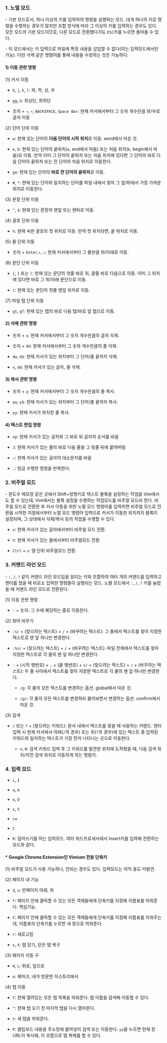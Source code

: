 ### 1. 노멀 모드

\- 기본 모드로서, 하나 이상의 키를 입력하여 명령을 실행하는 모드. 대개 하나의 키로 명령을 수행하는 경우가 많지만 조합 방식에 따라 그 이상의 키를 입력하는 경우도 있다. 모든 모드의 기본 모드이므로, 다른 모드로 전환됐다가도 `ESC`키를 누르면 돌아올 수 있다.

\- 이 모드에서는 키 입력으로 파일에 특정 내용을 삽입할 수 없다(이는 입력모드에서만 가능). 다만 삭제 같은 명령어를 통해 내용을 수정하는 것은 가능하다.

#### 1) 이동 관련 명령

(1) 커서 이동

- `h`, `j`, `k`, `l`: 좌, 하, 상, 우

- `gg`, `G`: 최상단, 최하단

- 숫자 + `→`, `←`, `BACKSPACE`, `Space Bar`: 현재 커서에서부터 그 숫자 개수만큼 좌/우로 글자 이동 


(2) 단어 단위 이동

- `w`: 현재 있는 단어의 **다음 단어의 시작 위치**로 이동. word에서 따온 것. 

- `e`, `b`: 현재 있는 단어의 끝위치(`e`, end에서 따옴) 또는 처음 위치(`b`, begin에서 따옴)로 이동. 만약 이미 그 단어의 끝위치 또는 처음 위치에 있다면 그 단어의 바로 다음 단어의 끝위치 또는 전 단어의 처음 위치로 이동한다.

- `ge`: 현재 있는 단어의 **바로 전 단어의 끝위치**로 이동. 

- `#`, `*`: 현재 있는 단어와 일치하는 단어를 파일 내에서 찾아 그 앞/뒤에서 가장 가까운 위치로 이동한다.

(3) 문장 단위 이동

- `^`, `$`: 현재 있는 문장의 맨앞 또는 맨뒤로 이동.


(4) 괄호 단위 이동

- `%`: 현재 속한 괄호의 첫 위치로 이동. 만약 첫 위치라면, 끝 위치로 이동.


(5) 줄 단위 이동

- 숫자 + `Enter`,`↑`, `↓`: 현재 커서에서부터 그 줄만큼 위/아래로 이동.


(6) 문단 단위 이동

- `{`, `}` 또는 `)`: 현재 있는 문단의 첫줄 바로 위, 끝줄 바로 다음으로 이동. 이미 그 위치에 있다면 바로 그 위/아래 문단으로 이동.

- `(`: 현재 있는 문단의 첫줄 맨앞 위치로 이동.


(7) 파일 탭 단위 이동

- `gt`, `gT`: 현재 있는 탭의 바로 다음 탭/바로 앞 탭으로 이동.



#### 2) 삭제 관련 명령


- 숫자 + `x`: 현재 커서에서부터 그 숫자 개수만큼의 글자 삭제.

- 숫자 + `dd`: 현재 커서에서부터 그 숫자 개수만큼의 줄 삭제.

- `dw`, `d$`: 현재 커서가 있는 위치부터 그 단어/줄 끝까지 삭제.

- `x`, `dd`: 현재 커서가 있는 글자, 줄 삭제.


#### 3) 복사 관련 명령

- 숫자 + `y`: 현재 커서에서부터 그 숫자 개수만큼의 줄 복사.

- `yw`, `y$`: 현재 커서가 있는 위치부터 그 단어/줄 끝까지 복사.

- `yy`: 현재 커서가 위치한 줄 복사.




#### 4) 텍스트 편집 명령


- `xp`: 현재 커서가 있는 글자와 그 바로 뒤 글자의 순서를 바꿈

- `J`: 현재 커서가 있는 줄의 바로 다음 줄을 그 윗줄 뒤에 붙여버림

- `~`: 현재 커서가 있는 글자의 대소문자를 바꿈

- `.`: 방금 수행한 명령을 반복한다.



### 2. 비주얼 모드


\- 윈도우 메모장 같은 곳에서 Shift+방향키로 텍스트 블록을 설정하는 작업을 Vim에서도 할 수 있는데, Vim에서는 블록 설정을 수행하는 작업모드를 비주얼 모드라 한다. 비주얼 모드로 전환한 후 커서 이동을 위한 노멀 모드 명령어를 입력하면 비주얼 모드로 전환을 시작한 지점에서부터 노멀 모드 명령어 입력으로 커서가 이동한 위치까지 블록이 설정되며, 그 상태에서 삭제/복사 등의 작업을 수행할 수 있다. 


- `v`: 현재 커서가 있는 글자에서부터 비주얼 모드 전환. 

- `V`: 현재 커서가 있는 줄에서부터 비주얼모드 전환.


- `Ctrl` + `v`: 열 단위 비주얼모드 전환.




### 3. 커맨드 라인 모드


\-  `:`, `/`, `?` 같이 커맨드 라인 모드임을 알리는 키와 조합하여 여러 개의 커맨드를 입력하고 엔터를 쳤을 때 비로소 입력한 명령들이 실행되는 모드. 노멀 모드에서 `:`, `/`, `?` 키를 눌렀을 때 커맨드 라인 모드로 전환된다.

(1) 이동 관련 명령

- `:` + 숫자: 그 수에 해당하는 줄로 이동한다.


(2) 찾아 바꾸기


- `:s/` + (찾으려는 텍스트) + `/` + (바꾸려는 텍스트): 그 줄에서 텍스트를 찾아 지정한 텍스트로 맨 앞 하나만 변경한다.

- `:%s/` + (찾으려는 텍스트) + `/` + (바꾸려는 텍스트): 파일 전체에서 텍스트를 찾아 지정한 텍스트로 각 줄의 맨 앞 하나만 변경한다.

- `:` + (시작 행번호) + `,` + (끝 행번호) + `s/` + (찾으려는 텍스트) + `/` + (바꾸려는 텍스트): 두 줄 사이에서 텍스트를 찾아 지정한 텍스트로 각 줄의 맨 앞 하나만 변경한다.

  - `/g`: 각 줄의 모든 텍스트를 변경하는 옵션. global에서 따온 것.

  - `/gc`: 각 줄의 모든 텍스트를 변경하되 물어보면서 변경하는 옵션. confirm에서 따온 것.


(3) 검색


- `/` 또는 `?` + (찾으려는 키워드): 문서 내에서 텍스트를 찾을 때 사용하는 커맨드. 엔터 입력 시 현재 커서에서 아래(`/`의 경우) 또는 위(`?`의 경우)에 있는 텍스트 중 입력된 키워드와 일치하는 텍스트가 가장 먼저 나타나는 곳으로 이동한다.

  - `n`, `N`: 검색 키워드 입력 후 그 키워드를 발견한 위치에 도착했을 때, 다음 검색 위치/이전 검색 위치로 이동하게 하는 명령키.




### 4. 입력 모드

- `i`, `I`

- `a`, `A`

- `o`, `O`

- `s`, `S`

- `cw`

- `C`

- `R`: 덮어쓰기를 하는 입력모드. 여러 워드프로세서에서 Insert키를 입력해 전환하는 모드와 같다.






#### * Google Chrome Extension인 Vimium 전용 단축키

(1) 비주얼 모드가 사용 가능하나, 안되는 경우도 있다. 입력모드는 아직 용도 미발견.

(2) 페이지 내 기능

- `d`, `u`: 반페이지 아래, 위

- `f`: 페이지 안에 클릭할 수 있는 모든 객체들에게 단축키를 지정해 이름표를 띄워준다. 핵심기능.

- `F`: 페이지 안에 클릭할 수 있는 모든 객체들에게 단축키를 지정해 이름표를 띄워주는데, 이름표의 단축키를 누르면 새 창으로 띄워준다.

- `r`: 새로고침

- `x`, `X`: 탭 닫기, 닫은 탭 복구

(3) 페이지 이동
구
- `H`, `L`: 뒤로, 앞으로

- `o`: 북마크, 내가 방문한 히스토리에서 

(4) 탭 이동

- `T`: 현재 열려있는 모든 탭 목록을 띄워준다. 탭 이름을 검색해 이동할 수 있다.

- `^`: 현재 탭 오기 전 마지막 탭을 다시 열어준다.

- `t`: 새 탭을 띄워준다.

- `P`: 클립보드 내용을 주소창에 붙여넣어 검색 또는 이동한다. `yy`를 누르면 현재 창 URL이 복사돼, 이 조합으로 탭 복제를 할 수 있다.

